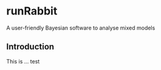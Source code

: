 # runRabbit
A user-friendly Bayesian software to analyse mixed models


## Introduction

This is ... test